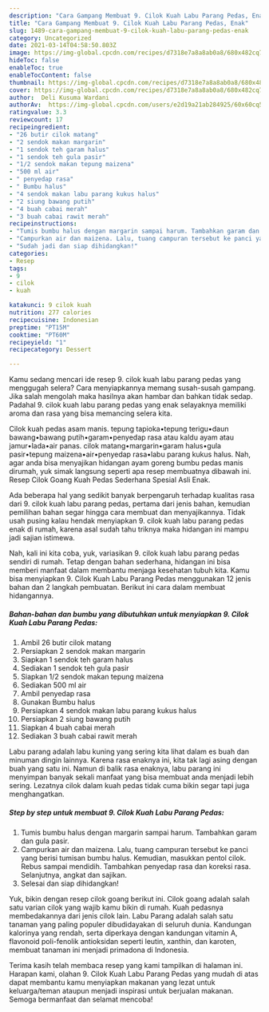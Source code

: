 ```yaml
---
description: "Cara Gampang Membuat 9. Cilok Kuah Labu Parang Pedas, Enak"
title: "Cara Gampang Membuat 9. Cilok Kuah Labu Parang Pedas, Enak"
slug: 1489-cara-gampang-membuat-9-cilok-kuah-labu-parang-pedas-enak
category: Uncategorized
date: 2021-03-14T04:58:50.803Z
image: https://img-global.cpcdn.com/recipes/d7318e7a8a8ab0a8/680x482cq70/9-cilok-kuah-labu-parang-pedas-foto-resep-utama.jpg
hideToc: false
enableToc: true
enableTocContent: false
thumbnail: https://img-global.cpcdn.com/recipes/d7318e7a8a8ab0a8/680x482cq70/9-cilok-kuah-labu-parang-pedas-foto-resep-utama.jpg
cover: https://img-global.cpcdn.com/recipes/d7318e7a8a8ab0a8/680x482cq70/9-cilok-kuah-labu-parang-pedas-foto-resep-utama.jpg
author:  Deli Kusuma Wardani
authorAv:  https://img-global.cpcdn.com/users/e2d19a21ab284925/60x60cq50/avatar.jpg
ratingvalue: 3.3
reviewcount: 17
recipeingredient:
- "26 butir cilok matang"
- "2 sendok makan margarin"
- "1 sendok teh garam halus"
- "1 sendok teh gula pasir"
- "1/2 sendok makan tepung maizena"
- "500 ml air"
- " penyedap rasa"
- " Bumbu halus"
- "4 sendok makan labu parang kukus halus"
- "2 siung bawang putih"
- "4 buah cabai merah"
- "3 buah cabai rawit merah"
recipeinstructions:
- "Tumis bumbu halus dengan margarin sampai harum. Tambahkan garam dan gula pasir."
- "Campurkan air dan maizena. Lalu, tuang campuran tersebut ke panci yang berisi tumisan bumbu halus. Kemudian, masukkan pentol cilok. Rebus sampai mendidih. Tambahkan penyedap rasa dan koreksi rasa. Selanjutnya, angkat dan sajikan."
- "Sudah jadi dan siap dihidangkan!"
categories:
- Resep
tags:
- 9
- cilok
- kuah

katakunci: 9 cilok kuah 
nutrition: 277 calories
recipecuisine: Indonesian
preptime: "PT15M"
cooktime: "PT60M"
recipeyield: "1"
recipecategory: Dessert

---
```



Kamu sedang mencari ide resep 9. cilok kuah labu parang pedas yang menggugah selera? Cara menyiapkannya memang susah-susah gampang. Jika salah mengolah maka hasilnya akan hambar dan bahkan tidak sedap. Padahal 9. cilok kuah labu parang pedas yang enak selayaknya memiliki aroma dan rasa yang bisa memancing selera kita.


Cilok kuah pedas asam manis. tepung tapioka•tepung terigu•daun bawang•bawang putih•garam•penyedap rasa atau kaldu ayam atau jamur•lada•air panas. cilok matang•margarin•garam halus•gula pasir•tepung maizena•air•penyedap rasa•labu parang kukus halus. Nah, agar anda bisa menyajikan hidangan ayam goreng bumbu pedas manis dirumah, yuk simak langsung seperti apa resep membuatnya dibawah ini. Resep Cilok Goang Kuah Pedas Sederhana Spesial Asli Enak.

Ada beberapa hal yang sedikit banyak berpengaruh terhadap kualitas rasa dari 9. cilok kuah labu parang pedas, pertama dari jenis bahan, kemudian pemilihan bahan segar hingga cara membuat dan menyajikannya. Tidak usah pusing kalau hendak menyiapkan 9. cilok kuah labu parang pedas enak di rumah, karena asal sudah tahu triknya maka hidangan ini mampu jadi sajian istimewa.


Nah, kali ini kita coba, yuk, variasikan 9. cilok kuah labu parang pedas sendiri di rumah. Tetap dengan bahan sederhana, hidangan ini bisa memberi manfaat dalam membantu menjaga kesehatan tubuh kita. Kamu bisa menyiapkan 9. Cilok Kuah Labu Parang Pedas menggunakan 12 jenis bahan dan 2 langkah pembuatan. Berikut ini cara dalam membuat hidangannya.

<!--inarticleads1-->

##### Bahan-bahan dan bumbu yang dibutuhkan untuk menyiapkan 9. Cilok Kuah Labu Parang Pedas:

1. Ambil 26 butir cilok matang
1. Persiapkan 2 sendok makan margarin
1. Siapkan 1 sendok teh garam halus
1. Sediakan 1 sendok teh gula pasir
1. Siapkan 1/2 sendok makan tepung maizena
1. Sediakan 500 ml air
1. Ambil  penyedap rasa
1. Gunakan  Bumbu halus
1. Persiapkan 4 sendok makan labu parang kukus halus
1. Persiapkan 2 siung bawang putih
1. Siapkan 4 buah cabai merah
1. Sediakan 3 buah cabai rawit merah


Labu parang adalah labu kuning yang sering kita lihat dalam es buah dan minuman dingin lainnya. Karena rasa enaknya ini, kita tak lagi asing dengan buah yang satu ini. Namun di balik rasa enaknya, labu parang ini menyimpan banyak sekali manfaat yang bisa membuat anda menjadi lebih sering. Lezatnya cilok dalam kuah pedas tidak cuma bikin segar tapi juga menghangatkan. 

<!--inarticleads2-->

##### Step by step untuk membuat 9. Cilok Kuah Labu Parang Pedas:

1. Tumis bumbu halus dengan margarin sampai harum. Tambahkan garam dan gula pasir.
1. Campurkan air dan maizena. Lalu, tuang campuran tersebut ke panci yang berisi tumisan bumbu halus. Kemudian, masukkan pentol cilok. Rebus sampai mendidih. Tambahkan penyedap rasa dan koreksi rasa. Selanjutnya, angkat dan sajikan.
1. Selesai dan siap dihidangkan!

Yuk, bikin dengan resep cilok goang berikut ini. Cilok goang adalah salah satu varian cilok yang wajib kamu bikin di rumah. Kuah pedasnya membedakannya dari jenis cilok lain. Labu Parang adalah salah satu tanaman yang paling populer dibudidayakan di seluruh dunia. Kandungan kalorinya yang rendah, serta diperkaya dengan kandungan vitamin A, flavonoid poli-fenolik antioksidan seperti leutin, xanthin, dan karoten, membuat tanaman ini menjadi primadona di Indonesia. 

Terima kasih telah membaca resep yang kami tampilkan di halaman ini. Harapan kami, olahan 9. Cilok Kuah Labu Parang Pedas yang mudah di atas dapat membantu kamu menyiapkan makanan yang lezat untuk keluarga/teman ataupun menjadi inspirasi untuk berjualan makanan. Semoga bermanfaat dan selamat mencoba!
